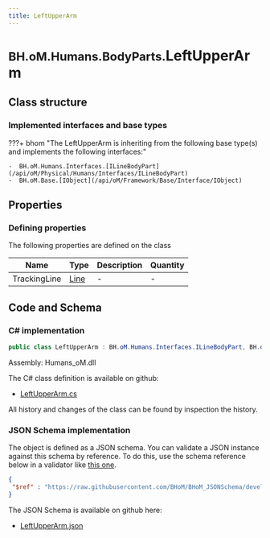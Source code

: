 ```yaml
---
title: LeftUpperArm
---
```


# <small>BH.oM.Humans.BodyParts.</small>**LeftUpperArm**



## Class structure

### Implemented interfaces and base types

???+ bhom "The LeftUpperArm is inheriting from the following base type(s) and implements the following interfaces:"

    -  BH.oM.Humans.Interfaces.[ILineBodyPart](/api/oM/Physical/Humans/Interfaces/ILineBodyPart)
    -  BH.oM.Base.[IObject](/api/oM/Framework/Base/Interface/IObject)


## Properties



### Defining properties

The following properties are defined on the class

| Name             | Type             | Description      | Quantity         |
|------------------|------------------|------------------|------------------|
| TrackingLine | [Line](/api/oM/Dimensional/Geometry/Curve/Line) | - | - |


## Code and Schema

### C# implementation

``` C# title="C#"
public class LeftUpperArm : BH.oM.Humans.Interfaces.ILineBodyPart, BH.oM.Base.IObject
```

Assembly: Humans_oM.dll

The C# class definition is available on github:

- [LeftUpperArm.cs](https://github.com/BHoM/BHoM/blob/develop/Humans_oM/BodyParts\LeftUpperArm.cs)

All history and changes of the class can be found by inspection the history.
### JSON Schema implementation

The object is defined as a JSON schema. You can validate a JSON instance against this schema by reference. To do this, use the schema reference below in a validator like [this one](https://www.jsonschemavalidator.net/).

``` json title="JSON Schema"
{
 "$ref" : "https://raw.githubusercontent.com/BHoM/BHoM_JSONSchema/develop/Humans_oM/BodyParts/LeftUpperArm.json"
}
```

The JSON Schema is available on github here:

- [LeftUpperArm.json](https://github.com/BHoM/BHoM_JSONSchema/blob/develop/Humans_oM/BodyParts/LeftUpperArm.json)
